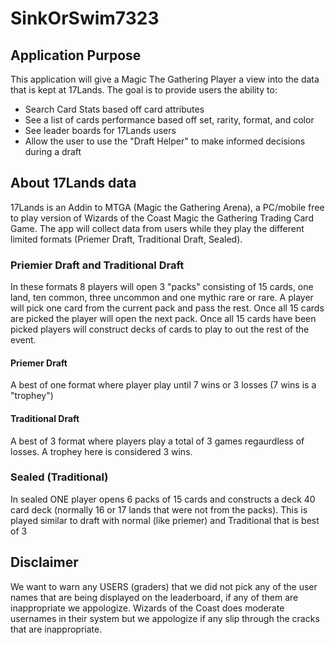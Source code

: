 # SinkOrSwim7323

## Application Purpose
This application will give a Magic The Gathering Player a view into the data that is kept at 17Lands.
The goal is to provide users the ability to:
* Search Card Stats based off card attributes
* See a list of cards performance based off set, rarity, format, and color
* See leader boards for 17Lands users
* Allow the user to use the "Draft Helper" to make informed decisions during a draft

## About 17Lands data
17Lands is an Addin to MTGA (Magic the Gathering Arena), a PC/mobile free to play version of Wizards of the Coast Magic the Gathering Trading Card Game. The app will collect data from users while they play the different limited formats (Priemer Draft, Traditional Draft, Sealed). 

### Priemier Draft and Traditional Draft
In these formats 8 players will open 3 "packs" consisting of 15 cards, one land, ten common, three uncommon and one mythic rare or rare. A player will pick one card from the current pack and pass the rest. Once all 15 cards are picked the player will open the next pack. Once all 15 cards have been picked players will construct decks of cards to play to out the rest of the event.

#### Priemer Draft
A best of one format where player play until 7 wins or 3 losses (7 wins is a "trophey")

#### Traditional Draft
A best of 3 format where players play a total of 3 games regaurdless of losses. A trophey here is considered 3 wins.

### Sealed (Traditional)
In sealed ONE player opens 6 packs of 15 cards and constructs a deck 40 card deck (normally 16 or 17 lands that were not from the packs). This is played similar to draft with normal (like priemer) and Traditional that is best of 3	


## Disclaimer
We want to warn any USERS (graders) that we did not pick any of the user names that are being displayed on the leaderboard, if any of them are inappropriate we appologize. Wizards of the Coast does moderate usernames in their system but we appologize if any slip through the cracks that are inappropriate.
